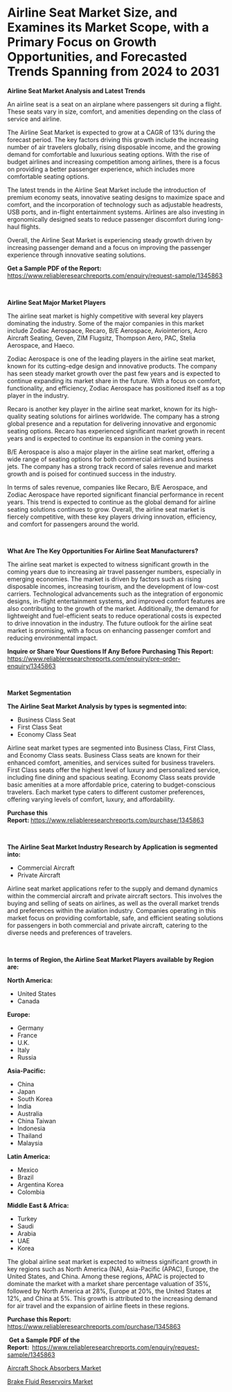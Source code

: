 <p><h1>Airline Seat Market Size, and Examines its Market Scope, with a Primary Focus on Growth Opportunities, and Forecasted Trends Spanning from 2024 to 2031</h1></p><p><strong>Airline Seat Market Analysis and Latest Trends</strong></p>
<p><p>An airline seat is a seat on an airplane where passengers sit during a flight. These seats vary in size, comfort, and amenities depending on the class of service and airline.</p><p>The Airline Seat Market is expected to grow at a CAGR of 13% during the forecast period. The key factors driving this growth include the increasing number of air travelers globally, rising disposable income, and the growing demand for comfortable and luxurious seating options. With the rise of budget airlines and increasing competition among airlines, there is a focus on providing a better passenger experience, which includes more comfortable seating options.</p><p>The latest trends in the Airline Seat Market include the introduction of premium economy seats, innovative seating designs to maximize space and comfort, and the incorporation of technology such as adjustable headrests, USB ports, and in-flight entertainment systems. Airlines are also investing in ergonomically designed seats to reduce passenger discomfort during long-haul flights.</p><p>Overall, the Airline Seat Market is experiencing steady growth driven by increasing passenger demand and a focus on improving the passenger experience through innovative seating solutions.</p></p>
<p><strong>Get a Sample PDF of the Report:&nbsp;</strong> <a href="https://www.reliableresearchreports.com/enquiry/request-sample/1345863">https://www.reliableresearchreports.com/enquiry/request-sample/1345863</a></p>
<p>&nbsp;</p>
<p><strong>Airline Seat Major Market Players</strong></p>
<p><p>The airline seat market is highly competitive with several key players dominating the industry. Some of the major companies in this market include Zodiac Aerospace, Recaro, B/E Aerospace, Aviointeriors, Acro Aircraft Seating, Geven, ZIM Flugsitz, Thompson Aero, PAC, Stelia Aerospace, and Haeco.</p><p>Zodiac Aerospace is one of the leading players in the airline seat market, known for its cutting-edge design and innovative products. The company has seen steady market growth over the past few years and is expected to continue expanding its market share in the future. With a focus on comfort, functionality, and efficiency, Zodiac Aerospace has positioned itself as a top player in the industry.</p><p>Recaro is another key player in the airline seat market, known for its high-quality seating solutions for airlines worldwide. The company has a strong global presence and a reputation for delivering innovative and ergonomic seating options. Recaro has experienced significant market growth in recent years and is expected to continue its expansion in the coming years.</p><p>B/E Aerospace is also a major player in the airline seat market, offering a wide range of seating options for both commercial airlines and business jets. The company has a strong track record of sales revenue and market growth and is poised for continued success in the industry.</p><p>In terms of sales revenue, companies like Recaro, B/E Aerospace, and Zodiac Aerospace have reported significant financial performance in recent years. This trend is expected to continue as the global demand for airline seating solutions continues to grow. Overall, the airline seat market is fiercely competitive, with these key players driving innovation, efficiency, and comfort for passengers around the world.</p></p>
<p>&nbsp;</p>
<p><strong>What Are The Key Opportunities For Airline Seat Manufacturers?</strong></p>
<p><p>The airline seat market is expected to witness significant growth in the coming years due to increasing air travel passenger numbers, especially in emerging economies. The market is driven by factors such as rising disposable incomes, increasing tourism, and the development of low-cost carriers. Technological advancements such as the integration of ergonomic designs, in-flight entertainment systems, and improved comfort features are also contributing to the growth of the market. Additionally, the demand for lightweight and fuel-efficient seats to reduce operational costs is expected to drive innovation in the industry. The future outlook for the airline seat market is promising, with a focus on enhancing passenger comfort and reducing environmental impact.</p></p>
<p><strong>Inquire or Share Your Questions If Any Before Purchasing This Report:</strong> <a href="https://www.reliableresearchreports.com/enquiry/pre-order-enquiry/1345863">https://www.reliableresearchreports.com/enquiry/pre-order-enquiry/1345863</a></p>
<p>&nbsp;</p>
<p><strong>Market Segmentation</strong></p>
<p><strong>The Airline Seat Market Analysis by types is segmented into:</strong></p>
<p><ul><li>Business Class Seat</li><li>First Class Seat</li><li>Economy Class Seat</li></ul></p>
<p><p>Airline seat market types are segmented into Business Class, First Class, and Economy Class seats. Business Class seats are known for their enhanced comfort, amenities, and services suited for business travelers. First Class seats offer the highest level of luxury and personalized service, including fine dining and spacious seating. Economy Class seats provide basic amenities at a more affordable price, catering to budget-conscious travelers. Each market type caters to different customer preferences, offering varying levels of comfort, luxury, and affordability.</p></p>
<p><strong>Purchase this Report:&nbsp;</strong><a href="https://www.reliableresearchreports.com/purchase/1345863">https://www.reliableresearchreports.com/purchase/1345863</a></p>
<p>&nbsp;</p>
<p><strong>The Airline Seat Market Industry Research by Application is segmented into:</strong></p>
<p><ul><li>Commercial Aircraft</li><li>Private Aircraft</li></ul></p>
<p><p>Airline seat market applications refer to the supply and demand dynamics within the commercial aircraft and private aircraft sectors. This involves the buying and selling of seats on airlines, as well as the overall market trends and preferences within the aviation industry. Companies operating in this market focus on providing comfortable, safe, and efficient seating solutions for passengers in both commercial and private aircraft, catering to the diverse needs and preferences of travelers.</p></p>
<p>&nbsp;</p>
<p><strong>In terms of Region, the Airline Seat Market Players available by Region are:</strong></p>
<p>
    <p> <strong> North America: </strong>
        <ul>
            <li>United States</li>
            <li>Canada</li>
        </ul>
        </p> 
    <p> <strong> Europe: </strong>
        <ul>
            <li>Germany</li>
            <li>France</li>
            <li>U.K.</li>
            <li>Italy</li>
            <li>Russia</li>
        </ul>
        </p> 
    <p> <strong> Asia-Pacific: </strong>
        <ul>
            <li>China</li>
            <li>Japan</li>
            <li>South Korea</li>
            <li>India</li>
            <li>Australia</li>
            <li>China Taiwan</li>
            <li>Indonesia</li>
            <li>Thailand</li>
            <li>Malaysia</li>
        </ul>
        </p> 
    <p> <strong> Latin America: </strong>
        <ul>
            <li>Mexico</li>
            <li>Brazil</li>
            <li>Argentina Korea</li>
            <li>Colombia</li>
        </ul>
        </p> 
    <p> <strong> Middle East & Africa: </strong>
        <ul>
            <li>Turkey</li>
            <li>Saudi</li>
            <li>Arabia</li>
            <li>UAE</li>
            <li>Korea</li>
        </ul>
    </p>
    </p>
<p><p>The global airline seat market is expected to witness significant growth in key regions such as North America (NA), Asia-Pacific (APAC), Europe, the United States, and China. Among these regions, APAC is projected to dominate the market with a market share percentage valuation of 35%, followed by North America at 28%, Europe at 20%, the United States at 12%, and China at 5%. This growth is attributed to the increasing demand for air travel and the expansion of airline fleets in these regions.</p></p>
<p><strong>Purchase this Report: </strong><a href="https://www.reliableresearchreports.com/purchase/1345863">https://www.reliableresearchreports.com/purchase/1345863</a></p>
<p>&nbsp;<strong>Get a Sample PDF of the Report:&nbsp;&nbsp;</strong><a href="https://www.reliableresearchreports.com/enquiry/request-sample/1345863">https://www.reliableresearchreports.com/enquiry/request-sample/1345863</a></p>
<p><strong></strong></p>
<p><p><a href="https://cute-banjo-8ca.notion.site/Aircraft-Shock-Absorbers-Market-Furnish-Information-about-Market-Size-Market-Share-Market-Dynamics-937f01868ec449a08f53921639b7c4f3">Aircraft Shock Absorbers Market</a></p><p><a href="https://unruly-ladybug-44b.notion.site/Brake-Fluid-Reservoirs-Market-Analysis-and-Market-Size-Global-Industry-Overview-Market-Segmentatio-16be601d399c4c5a80ff7f0a2665bef3">Brake Fluid Reservoirs Market</a></p></p>